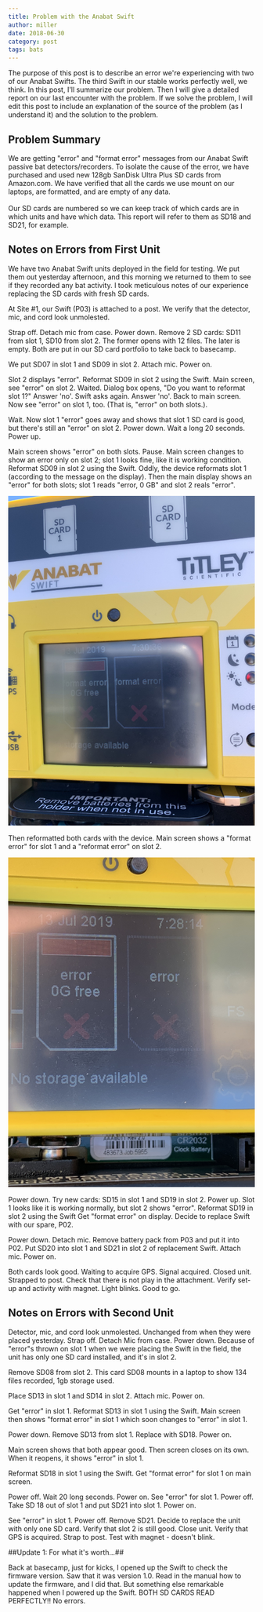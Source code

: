```yaml
---
title: Problem with the Anabat Swift
author: miller
date: 2018-06-30
category: post
tags: bats
---
```

The purpose of this post is to describe an error we're experiencing with two of our Anabat Swifts.  The third Swift in our stable works perfectly well, we think.  In this post, I'll summarize our problem.  Then I will give a detailed report on our last encounter with the problem.  If we solve the problem, I will edit this post to include an explanation of the source of the problem (as I understand it) and the solution to the problem.

## Problem Summary ##

We are getting "error" and "format error" messages from our Anabat Swift passive bat detectors/recorders.  To isolate the cause of the error, we have purchased and used new 128gb SanDisk Ultra Plus SD cards from Amazon.com.  We have verified that all the cards we use mount on our laptops, are formatted, and are empty of any data.<br><br>Our SD cards are numbered so we can keep track of which cards are in which units and have which data.  This report will refer to them as SD18 and SD21, for example.

## Notes on Errors from First Unit ##

We have two Anabat Swift units deployed in the field for testing.  We put them out yesterday afternoon, and this morning we returned to them to see if they recorded any bat activity.  I took meticulous notes of our experience replacing the SD cards with fresh SD cards.

At Site #1, our Swift (P03) is attached to a post.   We verify that the detector, mic, and cord look unmolested.

Strap off.  Detach mic from case.  Power down.  Remove 2 SD cards:  SD11 from slot 1, SD10 from slot 2.  The former opens with 12 files.  The later is empty.  Both are put in our SD card portfolio to take back to basecamp.

We put SD07 in slot 1 and SD09 in slot 2.  Attach mic. Power on.

Slot 2 displays "error".  Reformat SD09 in slot 2 using the Swift.  Main screen, see "error" on slot 2.  Waited.  Dialog box opens, "Do you want to reformat slot 1?"  Answer 'no'.  Swift asks again.  Answer 'no'.  Back to main screen.  Now see "error" on slot 1, too.  (That is, "error" on both slots.).

Wait.  Now slot 1 "error" goes away and shows that slot 1 SD card is good, but there's still an "error" on slot 2.  Power down.  Wait a long 20 seconds.  Power up.

Main screen shows "error" on both slots.  Pause.  Main screen changes to show an error only on slot 2; slot 1 looks fine, like it is working condition.  Reformat SD09 in slot 2 using the Swift.   Oddly, the device reformats slot 1 (according to the message on the display).  Then the main display shows an "error" for both slots; slot 1 reads "error, 0 GB" and slot 2 reals "error".

![Format error display on Anabat Swift](/assets/images/IMG_0833-768x1024.png)

Then reformatted both cards with the device.  Main screen shows a "format error" for slot 1 and a "reformat error" on slot 2.

![Error displayed on Anabat Swift.](/assets/images/IMG_2635-768x1024.png)

Power down.  Try new cards:  SD15 in slot 1 and SD19 in slot 2.   Power up.  Slot 1 looks like it is working normally, but slot 2 shows "error".  Reformat SD19 in slot 2 using the Swift  Get "format error" on display.  Decide to replace Swift with our spare, P02.

Power down.  Detach mic.  Remove battery pack from P03 and put it into P02.  Put SD20 into slot 1 and SD21 in slot 2 of replacement Swift.  Attach mic.  Power on.

Both cards look good.  Waiting to acquire GPS.  Signal acquired.  Closed unit.  Strapped to post.  Check that there is not play in the attachment.  Verify set-up and activity with magnet.  Light blinks.  Good to go.

## Notes on Errors with Second Unit ##

Detector, mic, and cord look unmolested.  Unchanged from when they were placed yesterday.  Strap off.  Detach Mic from case.  Power down.  Because of "error"s thrown on slot 1 when we were placing the Swift in the field, the unit has only one SD card installed, and it's in slot 2.

Remove SD08 from slot 2.  This card SD08 mounts in a laptop to show 134 files recorded, 1gb storage used.

Place SD13 in slot 1 and SD14 in slot 2.  Attach mic.  Power on.

Get "error" in slot 1.  Reformat SD13 in slot 1 using the Swift.  Main screen then shows "format error" in slot 1 which soon changes to "error" in slot 1.

Power down.  Remove SD13 from slot 1.  Replace with SD18.  Power on.

Main screen shows that both appear good.  Then screen closes on its own.  When it reopens, it shows "error" in slot 1.

Reformat SD18 in slot 1 using the Swift.  Get "format error" for slot 1 on main screen.

Power off.  Wait 20 long seconds.  Power on.  See "error" for slot 1.  Power off.  Take SD 18 out of slot 1 and put SD21 into slot 1.  Power on.

See "error" in slot 1.  Power off.  Remove SD21.  Decide to replace the unit with only one SD card.  Verify that slot 2 is still good.  Close unit.  Verify that GPS is acquired.  Strap to post.  Test with magnet - doesn't blink.

##Update 1:  For what it's worth...##

Back at basecamp, just for kicks, I opened up the Swift to check the firmware version.  Saw that it was version 1.0.  Read in the manual how to update the firmware, and I did that.  But something else remarkable happened when I powered up the Swift.  BOTH SD CARDS READ PERFECTLY!!  No errors.




